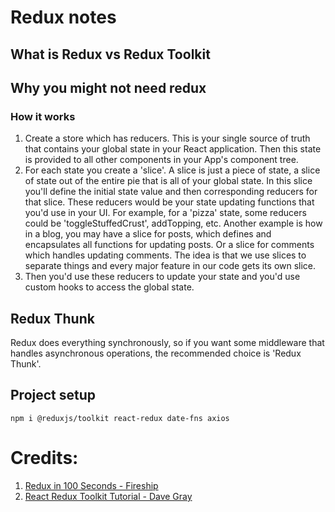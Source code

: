 # Redux notes 

## What is Redux vs Redux Toolkit

 

## Why you might not need redux



### How it works
1. Create a store which has reducers. This is your single source of truth that contains your global state in your React application. Then this state is provided to all other components in your App's component tree.
2. For each state you create a 'slice'. A slice is just a piece of state, a slice of state out of the entire pie that is all of your global state. In this slice you'll define the initial state value and then corresponding reducers for that slice. These reducers would be your state updating functions that you'd use in your UI. For example, for a 'pizza' state, some reducers could be 'toggleStuffedCrust', addTopping, etc. Another example is how in a blog, you may have a slice for posts, which defines and encapsulates all functions for updating posts. Or a slice for comments which handles updating comments. The idea is that we use slices to separate things and every major feature in our code gets its own slice.
3. Then you'd use these reducers to update your state and you'd use custom hooks to access the global state. 


## Redux Thunk
Redux does everything synchronously, so if you want some middleware that handles asynchronous operations, the recommended choice is 'Redux Thunk'.





## Project setup
```
npm i @reduxjs/toolkit react-redux date-fns axios
```


# Credits:
1. [Redux in 100 Seconds - Fireship](https://youtu.be/_shA5Xwe8_4?si=xJUQoPZbUTAV9TFE)
2. [React Redux Toolkit Tutorial - Dave Gray](https://youtu.be/u3KlatzB7GM?si=6nJ-t6NiBjtw4Npm)